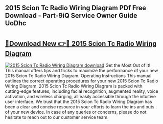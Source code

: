 ## 2015 Scion Tc Radio Wiring Diagram PDf Free Download - Part-9iQ Service Owner Guide UoDhc

# <h2><a href="http://dfn2y8.blite.top/?on=2015+Scion+Tc+Radio+Wiring+Diagram">🔗Download New 👉🔴 2015 Scion Tc Radio Wiring Diagram</a></h2>

[![2015 Scion Tc Radio Wiring Diagram download](https://i.imgur.com/lujVjoI.png)](http://dfn2y8.blite.top/?on=2015+Scion+Tc+Radio+Wiring+Diagram)
Get the Most Out of It! This manual offers tips and tricks to maximize the performance of your new 2015 Scion Tc Radio Wiring Diagram. Operating Instructions This manual outlines the correct operating procedures for your new 2015 Scion Tc Radio Wiring Diagram. 2015 Scion Tc Radio Wiring Diagram is packed with cutting-edge features, including facial recognition, augmented reality, voice activation, and wireless charging, all easily accessible through the intuitive user interface. We trust that the 2015 Scion Tc Radio Wiring Diagram has been a clear and concise resource in your efforts to learn the ins and outs of your new device. In case of any queries or concerns, please do not hesitate to reach out to our customer service team.
